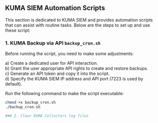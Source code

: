 ## KUMA SIEM Automation Scripts

This section is dedicated to KUMA SIEM and provides automation scripts that can assist with routine tasks. Below are the steps to set up and use these script:

### 1. KUMA Backup via API `backup_cron.sh`
Before running the script, you need to make some adjustments:

   a) Create a dedicated user for API interaction.  
   b) Grant the user appropriate API rights to create and restore backups.  
   c) Generate an API token and copy it into the script.  
   d) Specify the KUMA SIEM IP address and API port (7223 is used by default).

Run the following command to make the script executable:

```bash
chmod +x backup_cron.sh
./backup_cron.sh

### 2. Clear KUMA Collectors log files

